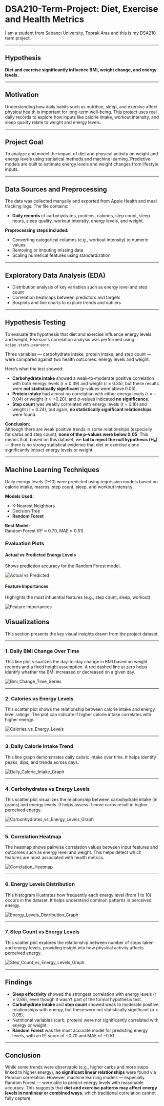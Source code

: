 # DSA210-Term-Project: Diet, Exercise and Health Metrics

I am a student from Sabancı University, Toprak Aras and this is my DSA210 term project. 

---

## Hypothesis

**Diet and exercise significantly influence BMI, weight change, and energy levels.**

---

## Motivation

Understanding how daily habits such as nutrition, sleep, and exercise affect physical health is important for long-term well-being. This project uses real daily records to explore how inputs like calorie intake, workout intensity, and sleep quality relate to weight and energy levels.

---

## Project Goal

To analyze and model the impact of diet and physical activity on weight and energy levels using statistical methods and machine learning. Predictive models are built to estimate energy levels and weight changes from lifestyle inputs.

---

##  Data Sources and Preprocessing

The data was collected manually and exported from Apple Health and meal tracking logs. The file contains:
- **Daily records** of carbohydrates, proteins, calories, step count, sleep hours, sleep quality, workout intensity, energy levels, and weight.

**Preprocessing steps included:**
- Converting categorical columns (e.g., workout intensity) to numeric values
- Removing or imputing missing data
- Scaling numerical features using standardization

---

## Exploratory Data Analysis (EDA)

- Distribution analysis of key variables such as energy level and step count
- Correlation heatmaps between predictors and targets
- Boxplots and line charts to explore trends and outliers

---

## Hypothesis Testing

To evaluate the hypothesis that diet and exercise influence energy levels and weight, Pearson's correlation analysis was performed using `scipy.stats.pearsonr`.

Three variables — carbohydrate intake, protein intake, and step count — were compared against two health outcomes: energy levels and weight.

Here’s what the test showed:

- **Carbohydrate intake** showed a weak-to-moderate positive correlation with both energy levels (r = 0.39) and weight (r = 0.35), but these results were **not statistically significant** (p-values were above 0.05).  
- **Protein intake** had almost no correlation with either energy levels (r ≈ –0.04) or weight (r ≈ +0.20), and p-values indicated **no significance**.  
- **Step count** was weakly correlated with energy levels (r = 0.16) and weight (r = 0.24), but again, **no statistically significant relationships** were found.

**Conclusion:**  
Although there are weak positive trends in some relationships (especially for carbs and step count), **none of the p-values were below 0.05**. This means that, based on this dataset, we **fail to reject the null hypothesis (H₀)** — there is no strong statistical evidence that diet or exercise alone significantly impact energy levels or weight.

---

## Machine Learning Techniques

Daily energy levels (1–10) were predicted using regression models based on calorie intake, macros, step count, sleep, and workout intensity.

**Models Used:**
- K-Nearest Neighbors
- Decision Tree
- **Random Forest**

**Best Model:**  
Random Forest (R² ≈ 0.70, MAE ≈ 0.51)

### Evaluation Plots

#### Actual vs Predicted Energy Levels 
Shows prediction accuracy for the Random Forest model.

![Actual vs Predicted](Graphs_exported_to_use_for_final/Actual_vs_Predicted_Energy.png)

#### Feature Importances
Highlights the most influential features (e.g., step count, sleep, workout).

![Feature Importances](Graphs_exported_to_use_for_final/Feature_Importance_rf.png)

##  Visualizations

This section presents the key visual insights drawn from the project dataset.

---

### 1. Daily BMI Change Over Time
This line plot visualizes the day-to-day change in BMI based on weight records and a fixed height assumption. A red dashed line at zero helps identify whether the BMI increased or decreased on a given day.

![Bmi_Change_Time_Series](https://github.com/user-attachments/assets/13b7ba0c-0a83-45a3-8f9a-0acb7ef86d09)

---

### 2. Calories vs Energy Levels
This scatter plot shows the relationship between calorie intake and energy level ratings. The plot can indicate if higher calorie intake correlates with higher energy.

![Calories_vs_Energy_Levels](https://github.com/user-attachments/assets/1af381c7-d240-4e95-838d-7856f1238d59)

---

### 3. Daily Calorie Intake Trend
This line graph demonstrates daily caloric intake over time. It helps identify peaks, dips, and trends across days.

![Daily_Calorie_Intake_Graph](https://github.com/user-attachments/assets/ccf388ac-12af-4dee-a7dc-fcb2d5dc2983)

---

### 4. Carbohydrates vs Energy Levels
This scatter plot visualizes the relationship between carbohydrate intake (in grams) and energy levels. It helps assess if more carbs result in higher perceived energy.

![Carbonhydrates_vs_Energy_Levels_Graph](https://github.com/user-attachments/assets/2015dc7e-8ab4-42b1-9fd1-cefb169e91bd)

---

### 5. Correlation Heatmap
The heatmap shows pairwise correlation values between input features and outcomes such as energy level and weight. This helps detect which features are most associated with health metrics.

![Correlation_Heatmap](https://github.com/user-attachments/assets/18d545c7-7e30-426f-b18b-bbb100423089)

---

### 6. Energy Levels Distribution
This histogram illustrates how frequently each energy level (from 1 to 10) occurs in the dataset. It helps understand common patterns in perceived energy.

![Energy_Levels_Distribution_Graph](https://github.com/user-attachments/assets/7bd50ba6-ab0c-4e8c-a77a-b888084a0f82)

---

### 7. Step Count vs Energy Levels
This scatter plot explores the relationship between number of steps taken and energy levels, providing insight into how physical activity affects perceived energy.

![Step_Count_vs_Energy_Levels_Graph](https://github.com/user-attachments/assets/1cf92445-98f3-46df-844e-7bbd8e345ef6)

---

## Findings

- **Sleep effectivity** showed the strongest correlation with energy levels (r = 0.86), even though it wasn’t part of the formal hypothesis test.
- **Carbohydrate intake** and **step count** showed weak to moderate positive relationships with energy, but these were not statistically significant (p > 0.05).
- Nutritional variables (carb, protein) were not significantly correlated with energy or weight.
- **Random Forest** was the most accurate model for predicting energy levels, with an R² score of ~0.70 and MAE of ~0.51.

---

## Conclusion

While some trends were observable (e.g., higher carbs and more steps linked to higher energy), **no significant linear relationships** were found via Pearson correlation. However, machine learning models — especially Random Forest — were able to predict energy levels with reasonable accuracy. This suggests that **diet and exercise patterns may affect energy levels in nonlinear or combined ways**, which traditional correlation cannot fully capture.
